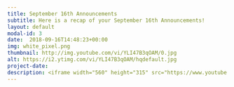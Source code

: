 ```yaml
---
title: September 16th Announcements
subtitle: Here is a recap of your September 16th Announcements!
layout: default
modal-id: 3 
date:  2018-09-16T14:48:23+00:00
img: white_pixel.png
thumbnail: http://img.youtube.com/vi/YLI47B3qOAM/0.jpg
alt: https://i2.ytimg.com/vi/YLI47B3qOAM/hqdefault.jpg
project-date: 
description: <iframe width="560" height="315" src="https://www.youtube.com/embed/YLI47B3qOAM" frameborder="0" allowfullscreen></iframe> 
---
```

